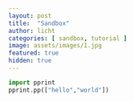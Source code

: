 ```yaml
---
layout: post
title:  "Sandbox"
author: licht
categories: [ sandbox, tutorial ]
image: assets/images/1.jpg
featured: true
hidden: true
---
```


```python
import pprint
pprint.pp(["hello","world"])
```
